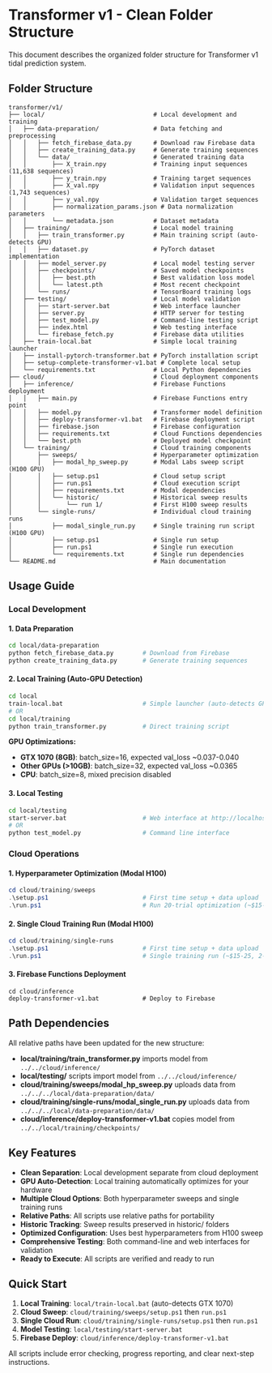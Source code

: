 # Transformer v1 - Clean Folder Structure

This document describes the organized folder structure for Transformer v1 tidal prediction system.

## Folder Structure

```
transformer/v1/
├── local/                              # Local development and training
│   ├── data-preparation/               # Data fetching and preprocessing
│   │   ├── fetch_firebase_data.py      # Download raw Firebase data
│   │   ├── create_training_data.py     # Generate training sequences
│   │   └── data/                       # Generated training data
│   │       ├── X_train.npy             # Training input sequences (11,638 sequences)
│   │       ├── y_train.npy             # Training target sequences
│   │       ├── X_val.npy               # Validation input sequences (1,743 sequences)
│   │       ├── y_val.npy               # Validation target sequences
│   │       ├── normalization_params.json # Data normalization parameters
│   │       └── metadata.json           # Dataset metadata
│   ├── training/                       # Local model training
│   │   ├── train_transformer.py        # Main training script (auto-detects GPU)
│   │   ├── dataset.py                  # PyTorch dataset implementation
│   │   ├── model_server.py             # Local model testing server
│   │   ├── checkpoints/                # Saved model checkpoints
│   │   │   ├── best.pth                # Best validation loss model
│   │   │   └── latest.pth              # Most recent checkpoint
│   │   └── runs/                       # TensorBoard training logs
│   ├── testing/                        # Local model validation
│   │   ├── start-server.bat            # Web interface launcher
│   │   ├── server.py                   # HTTP server for testing
│   │   ├── test_model.py               # Command-line testing script
│   │   ├── index.html                  # Web testing interface
│   │   └── firebase_fetch.py           # Firebase data utilities
│   ├── train-local.bat                 # Simple local training launcher
│   ├── install-pytorch-transformer.bat # PyTorch installation script
│   ├── setup-complete-transformer-v1.bat # Complete local setup
│   └── requirements.txt                # Local Python dependencies
├── cloud/                              # Cloud deployment components
│   ├── inference/                      # Firebase Functions deployment
│   │   ├── main.py                     # Firebase Functions entry point
│   │   ├── model.py                    # Transformer model definition
│   │   ├── deploy-transformer-v1.bat   # Firebase deployment script
│   │   ├── firebase.json               # Firebase configuration
│   │   ├── requirements.txt            # Cloud Functions dependencies
│   │   └── best.pth                    # Deployed model checkpoint
│   └── training/                       # Cloud training components
│       ├── sweeps/                     # Hyperparameter optimization
│       │   ├── modal_hp_sweep.py       # Modal Labs sweep script (H100 GPU)
│       │   ├── setup.ps1               # Cloud setup script
│       │   ├── run.ps1                 # Cloud execution script
│       │   ├── requirements.txt        # Modal dependencies
│       │   └── historic/               # Historical sweep results
│       │       └── run 1/              # First H100 sweep results
│       └── single-runs/                # Individual cloud training runs
│           ├── modal_single_run.py     # Single training run script (H100 GPU)
│           ├── setup.ps1               # Single run setup
│           ├── run.ps1                 # Single run execution
│           └── requirements.txt        # Single run dependencies
└── README.md                           # Main documentation
```

## Usage Guide

### Local Development

#### 1. Data Preparation
```bash
cd local/data-preparation
python fetch_firebase_data.py        # Download from Firebase
python create_training_data.py       # Generate training sequences
```

#### 2. Local Training (Auto-GPU Detection)
```bash
cd local
train-local.bat                      # Simple launcher (auto-detects GPU)
# OR
cd local/training
python train_transformer.py          # Direct training script
```

**GPU Optimizations:**
- **GTX 1070 (8GB)**: batch_size=16, expected val_loss ~0.037-0.040
- **Other GPUs (>10GB)**: batch_size=32, expected val_loss ~0.0365
- **CPU**: batch_size=8, mixed precision disabled

#### 3. Local Testing
```bash
cd local/testing
start-server.bat                     # Web interface at http://localhost:8000
# OR
python test_model.py                 # Command line interface
```

### Cloud Operations

#### 1. Hyperparameter Optimization (Modal H100)
```powershell
cd cloud/training/sweeps
.\setup.ps1                          # First time setup + data upload
.\run.ps1                            # Run 20-trial optimization (~$15-25)
```

#### 2. Single Cloud Training Run (Modal H100)
```powershell
cd cloud/training/single-runs
.\setup.ps1                          # First time setup + data upload  
.\run.ps1                            # Single training run (~$15-25, 2-4 hours)
```

#### 3. Firebase Functions Deployment
```batch
cd cloud/inference
deploy-transformer-v1.bat            # Deploy to Firebase
```

## Path Dependencies

All relative paths have been updated for the new structure:

- **local/training/train_transformer.py** imports model from `../../cloud/inference/`
- **local/testing/** scripts import model from `../../cloud/inference/`
- **cloud/training/sweeps/modal_hp_sweep.py** uploads data from `../../../local/data-preparation/data/`
- **cloud/training/single-runs/modal_single_run.py** uploads data from `../../../local/data-preparation/data/`
- **cloud/inference/deploy-transformer-v1.bat** copies model from `../../local/training/checkpoints/`

## Key Features

- **Clean Separation**: Local development separate from cloud deployment
- **GPU Auto-Detection**: Local training automatically optimizes for your hardware
- **Multiple Cloud Options**: Both hyperparameter sweeps and single training runs
- **Relative Paths**: All scripts use relative paths for portability
- **Historic Tracking**: Sweep results preserved in historic/ folders
- **Optimized Configuration**: Uses best hyperparameters from H100 sweep
- **Comprehensive Testing**: Both command-line and web interfaces for validation
- **Ready to Execute**: All scripts are verified and ready to run

## Quick Start

1. **Local Training**: `local/train-local.bat` (auto-detects GTX 1070)
2. **Cloud Sweep**: `cloud/training/sweeps/setup.ps1` then `run.ps1`
3. **Single Cloud Run**: `cloud/training/single-runs/setup.ps1` then `run.ps1`
4. **Model Testing**: `local/testing/start-server.bat`
5. **Firebase Deploy**: `cloud/inference/deploy-transformer-v1.bat`

All scripts include error checking, progress reporting, and clear next-step instructions.